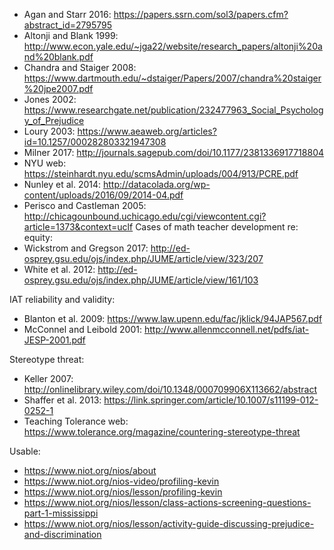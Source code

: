 - Agan and Starr 2016: https://papers.ssrn.com/sol3/papers.cfm?abstract_id=2795795
- Altonji and Blank 1999: http://www.econ.yale.edu/~jga22/website/research_papers/altonji%20and%20blank.pdf
- Chandra and Staiger 2008: https://www.dartmouth.edu/~dstaiger/Papers/2007/chandra%20staiger%20jpe2007.pdf
- Jones 2002: https://www.researchgate.net/publication/232477963_Social_Psychology_of_Prejudice
- Loury 2003: https://www.aeaweb.org/articles?id=10.1257/000282803321947308
- Milner 2017: http://journals.sagepub.com/doi/10.1177/2381336917718804
- NYU web: https://steinhardt.nyu.edu/scmsAdmin/uploads/004/913/PCRE.pdf
- Nunley et al. 2014: http://datacolada.org/wp-content/uploads/2016/09/2014-04.pdf
- Perisco and Castleman 2005: http://chicagounbound.uchicago.edu/cgi/viewcontent.cgi?article=1373&context=uclf
Cases of math teacher development re: equity:
- Wickstrom and Gregson 2017: http://ed-osprey.gsu.edu/ojs/index.php/JUME/article/view/323/207
- White et al. 2012: http://ed-osprey.gsu.edu/ojs/index.php/JUME/article/view/161/103


IAT reliability and validity:
- Blanton et al. 2009: https://www.law.upenn.edu/fac/jklick/94JAP567.pdf
- McConnel and Leibold 2001: http://www.allenmcconnell.net/pdfs/iat-JESP-2001.pdf

Stereotype threat:
- Keller 2007: http://onlinelibrary.wiley.com/doi/10.1348/000709906X113662/abstract
- Shaffer et al. 2013: https://link.springer.com/article/10.1007/s11199-012-0252-1
- Teaching Tolerance web: https://www.tolerance.org/magazine/countering-stereotype-threat


Usable:
- https://www.niot.org/nios/about
- https://www.niot.org/nios-video/profiling-kevin
- https://www.niot.org/nios/lesson/profiling-kevin
- https://www.niot.org/nios/lesson/class-actions-screening-questions-part-1-mississippi
- https://www.niot.org/nios/lesson/activity-guide-discussing-prejudice-and-discrimination